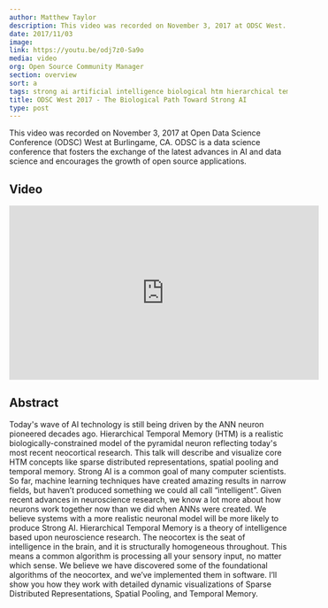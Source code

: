 ```yaml
---
author: Matthew Taylor
description: This video was recorded on November 3, 2017 at ODSC West.
date: 2017/11/03
image:
link: https://youtu.be/odj7z0-Sa9o
media: video
org: Open Source Community Manager
section: overview
sort: a
tags: strong ai artificial intelligence biological htm hierarchical temporal memory brain
title: ODSC West 2017 - The Biological Path Toward Strong AI
type: post
---
```


This video was recorded on November 3, 2017 at Open Data Science Conference (ODSC) West at Burlingame, CA. ODSC is a data science conference that fosters the exchange of the latest advances in AI and data science and encourages the growth of open source applications.

## Video

<iframe width="560" height="315" src="https://www.youtube.com/embed/odj7z0-Sa9o" frameborder="0" gesture="media" allow="encrypted-media" allowfullscreen></iframe>

## Abstract

Today's wave of AI technology is still being driven by the ANN neuron pioneered decades ago. Hierarchical Temporal Memory (HTM) is a realistic biologically-constrained model of the pyramidal neuron reflecting today's most recent neocortical research. This talk will describe and visualize core HTM concepts like sparse distributed representations, spatial pooling and temporal memory. Strong AI is a common goal of many computer scientists. So far, machine learning techniques have created amazing results in narrow fields, but haven’t produced something we could all call “intelligent”. Given recent advances in neuroscience research, we know a lot more about how neurons work together now than we did when ANNs were created. We believe systems with a more realistic neuronal model will be more likely to produce Strong AI. Hierarchical Temporal Memory is a theory of intelligence based upon neuroscience research. The neocortex is the seat of intelligence in the brain, and it is structurally homogeneous throughout. This means a common algorithm is processing all your sensory input, no matter which sense. We believe we have discovered some of the foundational algorithms of the neocortex, and we’ve implemented them in software. I’ll show you how they work with detailed dynamic visualizations of Sparse Distributed Representations, Spatial Pooling, and Temporal Memory.
